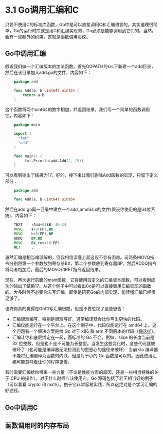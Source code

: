 # 3.1 Go调用汇编和C
只要不使用C的标准库函数，Go中是可以直接调用C和汇编语言的。其实道理很简单，Go的运行时库就是用C和汇编实现的，Go必须是能够调用到它们的。当然，会有一些额外的约束，这就是函数调用协议。

## Go中调用汇编
假设我们做一个汇编版本的加法函数。首先GOPATH的src下新建一个add目录，然后在该目录加入add.go的文件，内容如下：

```go
	package add

	func Add(a, b uint64) uint64 {
		return a+b
	}
```

这个函数将两个uint64的数字相加，并返回结果。我们写一个简单的函数调用它，内容如下：

```go
	package main

	import (
	  "fmt"
	  "add"
	)

	func main() {
	     fmt.Println(add.Add(2, 15))
	}
```

可以看到输出了结果为17。好的，接下来让我们删除Add函数的实现，只留下定义部分：

```go
	package add

	func Add(a, b uint64) uint64
```

然后在add.go同一目录中建立一个add_amd64.s的文件(假设你使用的是64位系统)，内容如下：

```asm
	TEXT    ·Add+0(SB),$0-24
	MOVQ    a+0(FP),BX
	MOVQ    b+8(FP),BP
	ADDQ    BP,BX
	MOVQ    BX,res+16(FP)
	RET     ,
```

虽然汇编是相当难理解的，但我相信读懂上面这段不会有困难。前两条MOVQ指令分别将第一个参数放到寄存器BX，第二个参数放到寄存器BP，然后ADDQ指令将两者相加后，最后的MOVQ和RET指令返回结果。

现在，再次运行前面的main函数，它将使用自定义的汇编版本函数，可以看到成功的输出了结果17。从这个例子中可以看出Go是可以直接调用汇编实现的函数的。大多时候不必要你去写汇编，即使是研究Go的内部实现，能读懂汇编已经很足够了。

也许你真的觉得在Go中写汇编很酷，但是不要忽视了这些忠告：

- 汇编很难编写，特别是很难写好。通常编译器会比你写出更快的代码。
- 汇编仅能运行在一个平台上。在这个例子中，代码仅能运行在 amd64 上。这个问题有一个解决方案是给 Go 对于 x86 和 arm 不同版本的代码（[像这样](../go/src/pkg/math)）。
- 汇编让你和底层绑定在一起，而标准的 Go 不会。例如，slice 的长度当前是 32 位整数。但是也不是不可能为长整型。当发生这些变化时，这些代码就被破坏了（也可能是编译器无法检测到的更恶心的途径来破坏）
当前 Go 编译器不能将汇编编译为函数的内联，但是对于小的 Go 函数是可以的。因此使用汇编可能意味着让你的程序更慢。

有时需要汇编给你带来一些力量（不论是性能方面的原因，还是一些相当特殊的关于 CPU 的操作）。对于什么时候应该使用它，Go 源码包括了若干相当好的例子（可以看看 crypto 和 math）。由于它非常容易实践，所以这绝对是个学习汇编的好途径。

## Go中调用C

## 函数调用时的内存布局
